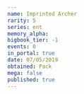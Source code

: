 ```yaml
---
name: Imprinted Archer
rarity: 5
series: ent
memory_alpha:
bigbook_tier: -1
events: 0
in_portal: true
date: 07/05/2019
obtained: Pack
mega: false
published: true
---
```




